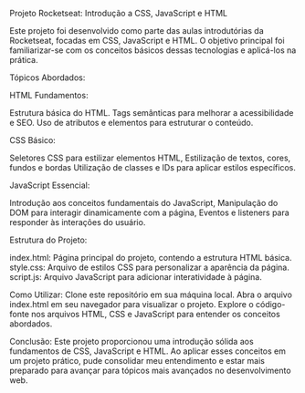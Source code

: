 Projeto Rocketseat: Introdução a CSS, JavaScript e HTML

Este projeto foi desenvolvido como parte das aulas introdutórias da Rocketseat, focadas em CSS, JavaScript e HTML. O objetivo principal foi familiarizar-se com os conceitos básicos dessas tecnologias e aplicá-los na prática.

Tópicos Abordados:

HTML Fundamentos:

Estrutura básica do HTML.
Tags semânticas para melhorar a acessibilidade e SEO.
Uso de atributos e elementos para estruturar o conteúdo.

CSS Básico:

Seletores CSS para estilizar elementos HTML,
Estilização de textos, cores, fundos e bordas
Utilização de classes e IDs para aplicar estilos específicos.

JavaScript Essencial:

Introdução aos conceitos fundamentais do JavaScript,
Manipulação do DOM para interagir dinamicamente com a página,
Eventos e listeners para responder às interações do usuário.

Estrutura do Projeto:

index.html: Página principal do projeto, contendo a estrutura HTML básica.
style.css: Arquivo de estilos CSS para personalizar a aparência da página.
script.js: Arquivo JavaScript para adicionar interatividade à página.

Como Utilizar:
Clone este repositório em sua máquina local.
Abra o arquivo index.html em seu navegador para visualizar o projeto.
Explore o código-fonte nos arquivos HTML, CSS e JavaScript para entender os conceitos abordados.

Conclusão:
Este projeto proporcionou uma introdução sólida aos fundamentos de CSS, JavaScript e HTML. Ao aplicar esses conceitos em um projeto prático, pude consolidar meu entendimento e estar mais preparado para avançar para tópicos mais avançados no desenvolvimento web.
